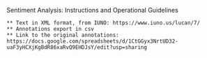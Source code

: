 Sentiment Analysis: Instructions and Operational Guidelines

	** Text in XML format, from IUNO: https://www.iuno.us/lucan/7/
	** Annotations export in csv
  	** Link to the original annotations: https://docs.google.com/spreadsheets/d/1CtGGyx3NrtUD32-uaF3yHCXjKgBdR86xaRvQ9EHDJsY/edit?usp=sharing  